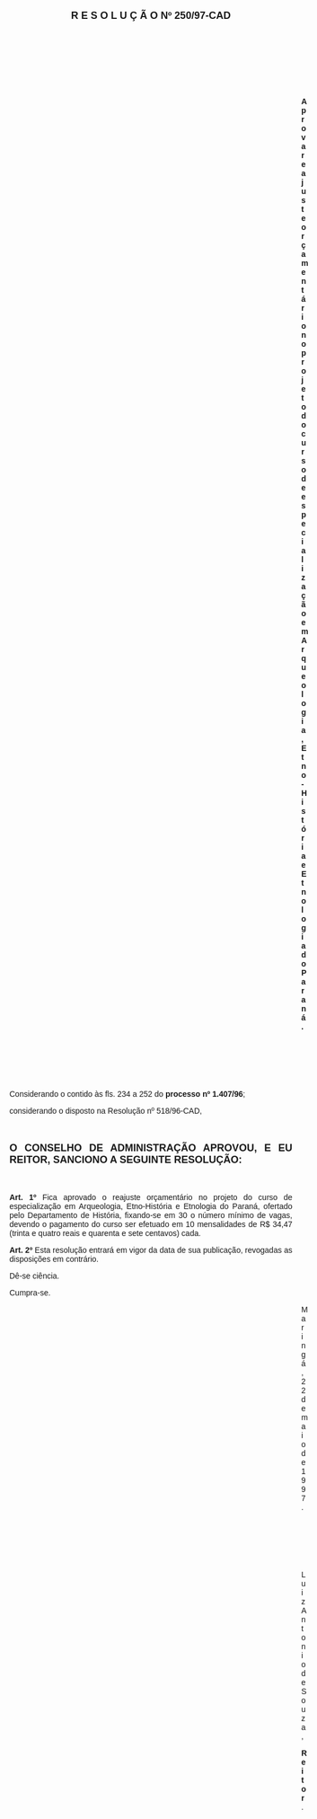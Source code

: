 <BODY>

<B><FONT FACE="Arial" SIZE=4><P ALIGN="CENTER">R E S O L U &Ccedil; &Atilde; O   Nº 250/97-CAD</P>
</B></FONT><FONT FACE="Arial">
<P>&nbsp;</P>
<P>&nbsp;</P>
<P>&nbsp;</P>
<P>&nbsp;</P><DIR>
<DIR>
<DIR>
<DIR>
<DIR>
<DIR>
<DIR>
<DIR>
<DIR>
<DIR>
<DIR>
<DIR>
<DIR>

<B><P ALIGN="JUSTIFY">Aprova reajuste or&ccedil;ament&aacute;rio no projeto do curso de especializa&ccedil;&atilde;o em Arqueologia, Etno-Hist&oacute;ria e Etnologia do Paran&aacute;.</P>

<P>&nbsp;</P>
</B><P>&nbsp;</P>
<P>&nbsp;</P></DIR>
</DIR>
</DIR>
</DIR>
</DIR>
</DIR>
</DIR>
</DIR>
</DIR>
</DIR>
</DIR>
</DIR>
</DIR>

<P ALIGN="JUSTIFY">&#9;&#9;Considerando o contido &agrave;s fls. 234 a 252 do <B>processo nº 1.407/96</B>;</P>
<P ALIGN="JUSTIFY">&#9;&#9;considerando o disposto na Resolu&ccedil;&atilde;o nº 518/96-CAD,</P>
<P ALIGN="JUSTIFY"></P>
<P ALIGN="JUSTIFY">&nbsp;</P>
</FONT><B><FONT FACE="Arial" SIZE=4><P ALIGN="JUSTIFY">O CONSELHO DE ADMINISTRA&Ccedil;&Atilde;O APROVOU, E EU REITOR, SANCIONO A SEGUINTE RESOLU&Ccedil;&Atilde;O:</P>
</B></FONT><FONT FACE="Arial"><P ALIGN="JUSTIFY"></P>
<P ALIGN="JUSTIFY">&nbsp;</P>
<P ALIGN="JUSTIFY">&#9;&#9;<B>Art. 1º </B>Fica aprovado o reajuste or&ccedil;ament&aacute;rio no projeto do curso de especializa&ccedil;&atilde;o em Arqueologia, Etno-Hist&oacute;ria e Etnologia do Paran&aacute;, ofertado pelo Departamento de Hist&oacute;ria, fixando-se em 30 o n&uacute;mero m&iacute;nimo de vagas, devendo o pagamento do curso ser efetuado em 10 mensalidades de R$ 34,47 (trinta e quatro reais e quarenta e sete centavos) cada.</P>
<P ALIGN="JUSTIFY">&#9;&#9;<B>Art. 2º</B> Esta resolu&ccedil;&atilde;o entrar&aacute; em vigor da data de sua publica&ccedil;&atilde;o, revogadas as disposi&ccedil;&otilde;es em contr&aacute;rio.</P>
<P>&#9;&#9;D&ecirc;-se ci&ecirc;ncia.</P>
<P>&#9;&#9;Cumpra-se.</P>
<DIR>
<DIR>
<DIR>
<DIR>
<DIR>
<DIR>
<DIR>
<DIR>
<DIR>
<DIR>
<DIR>
<DIR>
<DIR>

<P>Maring&aacute;, 22 de maio de 1997.</P>

<P>&nbsp;</P>
<P>&nbsp;</P>
<P>&nbsp;</P>
<P>Luiz Antonio de Souza,</P>
<B><P>Reitor</B>.</P></DIR>
</DIR>
</DIR>
</DIR>
</DIR>
</DIR>
</DIR>
</DIR>
</DIR>
</DIR>
</DIR>
</DIR>
</DIR>
</FONT></BODY>
